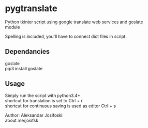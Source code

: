 # pygtranslate
Python tkinter script using google translate web services and goslate module
  
Spelling is included, you'll have to connect dict files in script.   
  
## Dependancies  
goslate  
pip3 install goslate  


## Usage
Simply run the script with python3.4+  
shortcut for translation is set to Ctrl + r  
shortcut for continuous saving is used as editor Ctrl + s
  
Author: Aleksandar Josifoski  
about.me/josifsk  

